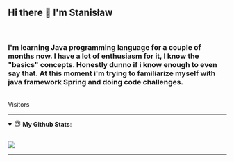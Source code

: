 ## Hi there 👋 I'm Stanisław


<br/>
<h3>I'm learning Java programming language for a couple of months now. I have a lot of enthusiasm for it, I know the "basics" concepts. Honestly dunno if i know enough to even say that.
At this moment i'm trying to familiarize myself with java framework Spring and doing code challenges.</h3>


</details>
<br/>
Visitors <br/>
<img src ="https://profile-counter.glitch.me/Staszek1062/count.svg" title="">
<br/>

---

<details open>
 <summary> 😇 <b>My Github Stats</b>: </summary>

<br>

<p align>
  <img src = "https://github-readme-stats.vercel.app/api?username=Staszek1062&count_private=true">
  <!-- <img src = "https://github-readme-stats.vercel.app/api/top-langs/?username=Staszek1062&hide=css,js,html&theme=tokyonight"> -->
</p>

</details>





---

